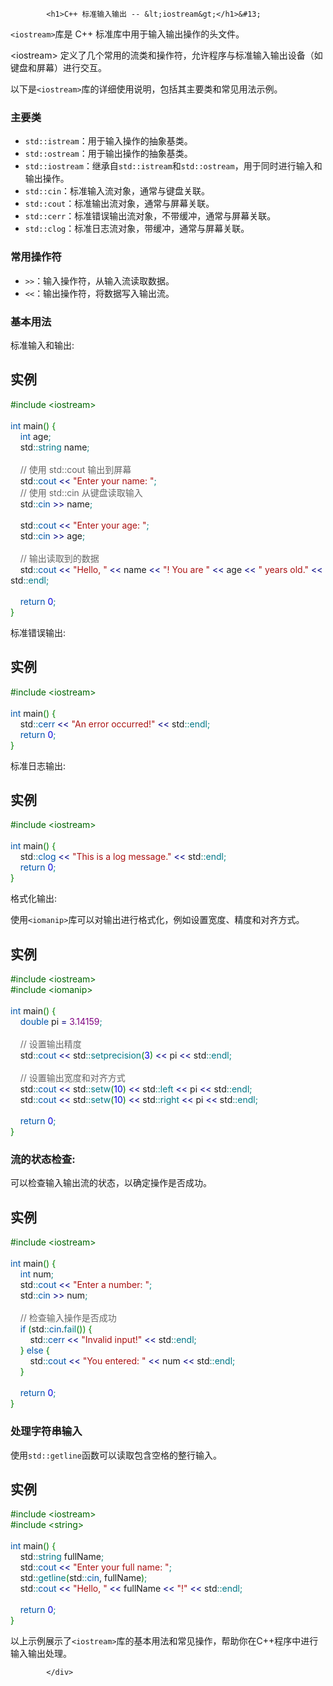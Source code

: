 <!DOCTYPE html>
<html lang="zh-CN">
<head>
<meta charset="UTF-8">
<title>C++ 标准输入输出 -- <iostream></title>
</head>
<body>
<div class="article-intro" id="content">
			
			<h1>C++ 标准输入输出 -- &lt;iostream&gt;</h1>&#13;
<p><code>&lt;iostream&gt;</code>库是 C++ 标准库中用于输入输出操作的头文件。</p><p>&lt;iostream&gt; 定义了几个常用的流类和操作符，允许程序与标准输入输出设备（如键盘和屏幕）进行交互。</p><p>以下是<code>&lt;iostream&gt;</code>库的详细使用说明，包括其主要类和常见用法示例。</p>&#13;
<h3>主要类</h3>&#13;
<ul>&#13;
    <li><code>std::istream</code>：用于输入操作的抽象基类。</li>&#13;
    <li><code>std::ostream</code>：用于输出操作的抽象基类。</li>&#13;
    <li><code>std::iostream</code>：继承自<code>std::istream</code>和<code>std::ostream</code>，用于同时进行输入和输出操作。</li>&#13;
    <li><code>std::cin</code>：标准输入流对象，通常与键盘关联。</li>&#13;
    <li><code>std::cout</code>：标准输出流对象，通常与屏幕关联。</li>&#13;
    <li><code>std::cerr</code>：标准错误输出流对象，不带缓冲，通常与屏幕关联。</li>&#13;
    <li><code>std::clog</code>：标准日志流对象，带缓冲，通常与屏幕关联。</li>&#13;
</ul>&#13;
<h3>常用操作符</h3>&#13;
<ul>&#13;
    <li><code>&gt;&gt;</code>：输入操作符，从输入流读取数据。</li>&#13;
    <li><code>&lt;&lt;</code>：输出操作符，将数据写入输出流。</li>&#13;
</ul>&#13;
<h3>基本用法</h3>&#13;
<p>标准输入和输出:</p>&#13;
<div class="example"><h2 class="example">实例</h2> <div class="example_code">
<span style="color: #060;">#include &lt;iostream&gt;</span><br/>
<br/>
<span style="color: #05a;">int</span> main<span style="color: #008000;">(</span><span style="color: #008000;">)</span> <span style="color: #008000;">{</span><br/>
    <span style="color: #05a;">int</span> age<span style="color: #008080;">;</span><br/>
    std<span style="color: #008080;">::</span><span style="color: #007788;">string</span> name<span style="color: #008080;">;</span><br/>
<br/>
    <span style="color: #666666;">// 使用 std::cout 输出到屏幕</span><br/>
    std<span style="color: #008080;">::</span><span style="color: #05a;">cout</span> <span style="color: #000080;">&lt;&lt;</span> <span style="color: #a11;">"Enter your name: "</span><span style="color: #008080;">;</span><br/>
    <span style="color: #666666;">// 使用 std::cin 从键盘读取输入</span><br/>
    std<span style="color: #008080;">::</span><span style="color: #05a;">cin</span> <span style="color: #000080;">&gt;&gt;</span> name<span style="color: #008080;">;</span><br/>
<br/>
    std<span style="color: #008080;">::</span><span style="color: #05a;">cout</span> <span style="color: #000080;">&lt;&lt;</span> <span style="color: #a11;">"Enter your age: "</span><span style="color: #008080;">;</span><br/>
    std<span style="color: #008080;">::</span><span style="color: #05a;">cin</span> <span style="color: #000080;">&gt;&gt;</span> age<span style="color: #008080;">;</span><br/>
<br/>
    <span style="color: #666666;">// 输出读取到的数据</span><br/>
    std<span style="color: #008080;">::</span><span style="color: #05a;">cout</span> <span style="color: #000080;">&lt;&lt;</span> <span style="color: #a11;">"Hello, "</span> <span style="color: #000080;">&lt;&lt;</span> name <span style="color: #000080;">&lt;&lt;</span> <span style="color: #a11;">"! You are "</span> <span style="color: #000080;">&lt;&lt;</span> age <span style="color: #000080;">&lt;&lt;</span> <span style="color: #a11;">" years old."</span> <span style="color: #000080;">&lt;&lt;</span> std<span style="color: #008080;">::</span><span style="color: #007788;">endl</span><span style="color: #008080;">;</span><br/>
<br/>
    <span style="color: #05a;">return</span> <span style="color: #0000dd;">0</span><span style="color: #008080;">;</span><br/>
<span style="color: #008000;">}</span><br/>
</div></div>&#13;
&#13;
<p>标准错误输出:</p>&#13;
<div class="example"><h2 class="example">实例</h2> <div class="example_code">
<span style="color: #060;">#include &lt;iostream&gt;</span><br/>
<br/>
<span style="color: #05a;">int</span> main<span style="color: #008000;">(</span><span style="color: #008000;">)</span> <span style="color: #008000;">{</span><br/>
    std<span style="color: #008080;">::</span><span style="color: #05a;">cerr</span> <span style="color: #000080;">&lt;&lt;</span> <span style="color: #a11;">"An error occurred!"</span> <span style="color: #000080;">&lt;&lt;</span> std<span style="color: #008080;">::</span><span style="color: #007788;">endl</span><span style="color: #008080;">;</span><br/>
    <span style="color: #05a;">return</span> <span style="color: #0000dd;">0</span><span style="color: #008080;">;</span><br/>
<span style="color: #008000;">}</span><br/>
</div></div>&#13;
&#13;
<p>标准日志输出:</p>&#13;
<div class="example"><h2 class="example">实例</h2> <div class="example_code">
<span style="color: #060;">#include &lt;iostream&gt;</span><br/>
<br/>
<span style="color: #05a;">int</span> main<span style="color: #008000;">(</span><span style="color: #008000;">)</span> <span style="color: #008000;">{</span><br/>
    std<span style="color: #008080;">::</span><span style="color: #05a;">clog</span> <span style="color: #000080;">&lt;&lt;</span> <span style="color: #a11;">"This is a log message."</span> <span style="color: #000080;">&lt;&lt;</span> std<span style="color: #008080;">::</span><span style="color: #007788;">endl</span><span style="color: #008080;">;</span><br/>
    <span style="color: #05a;">return</span> <span style="color: #0000dd;">0</span><span style="color: #008080;">;</span><br/>
<span style="color: #008000;">}</span><br/>
</div></div>&#13;
&#13;
<p>格式化输出:</p>&#13;
<p>使用<code>&lt;iomanip&gt;</code>库可以对输出进行格式化，例如设置宽度、精度和对齐方式。</p>&#13;
<div class="example"><h2 class="example">实例</h2> <div class="example_code">
<span style="color: #060;">#include &lt;iostream&gt;</span><br/>
<span style="color: #060;">#include &lt;iomanip&gt;</span><br/>
<br/>
<span style="color: #05a;">int</span> main<span style="color: #008000;">(</span><span style="color: #008000;">)</span> <span style="color: #008000;">{</span><br/>
    <span style="color: #05a;">double</span> pi <span style="color: #000080;">=</span> <span style="color:#800080;">3.14159</span><span style="color: #008080;">;</span><br/>
<br/>
    <span style="color: #666666;">// 设置输出精度</span><br/>
    std<span style="color: #008080;">::</span><span style="color: #05a;">cout</span> <span style="color: #000080;">&lt;&lt;</span> std<span style="color: #008080;">::</span><span style="color: #007788;">setprecision</span><span style="color: #008000;">(</span><span style="color: #0000dd;">3</span><span style="color: #008000;">)</span> <span style="color: #000080;">&lt;&lt;</span> pi <span style="color: #000080;">&lt;&lt;</span> std<span style="color: #008080;">::</span><span style="color: #007788;">endl</span><span style="color: #008080;">;</span><br/>
<br/>
    <span style="color: #666666;">// 设置输出宽度和对齐方式</span><br/>
    std<span style="color: #008080;">::</span><span style="color: #05a;">cout</span> <span style="color: #000080;">&lt;&lt;</span> std<span style="color: #008080;">::</span><span style="color: #007788;">setw</span><span style="color: #008000;">(</span><span style="color: #0000dd;">10</span><span style="color: #008000;">)</span> <span style="color: #000080;">&lt;&lt;</span> std<span style="color: #008080;">::</span><span style="color: #007788;">left</span> <span style="color: #000080;">&lt;&lt;</span> pi <span style="color: #000080;">&lt;&lt;</span> std<span style="color: #008080;">::</span><span style="color: #007788;">endl</span><span style="color: #008080;">;</span><br/>
    std<span style="color: #008080;">::</span><span style="color: #05a;">cout</span> <span style="color: #000080;">&lt;&lt;</span> std<span style="color: #008080;">::</span><span style="color: #007788;">setw</span><span style="color: #008000;">(</span><span style="color: #0000dd;">10</span><span style="color: #008000;">)</span> <span style="color: #000080;">&lt;&lt;</span> std<span style="color: #008080;">::</span><span style="color: #007788;">right</span> <span style="color: #000080;">&lt;&lt;</span> pi <span style="color: #000080;">&lt;&lt;</span> std<span style="color: #008080;">::</span><span style="color: #007788;">endl</span><span style="color: #008080;">;</span><br/>
<br/>
    <span style="color: #05a;">return</span> <span style="color: #0000dd;">0</span><span style="color: #008080;">;</span><br/>
<span style="color: #008000;">}</span><br/>
</div></div>&#13;
&#13;
<h3>流的状态检查:</h3>&#13;
<p>可以检查输入输出流的状态，以确定操作是否成功。</p>&#13;
<div class="example"><h2 class="example">实例</h2> <div class="example_code">
<span style="color: #060;">#include &lt;iostream&gt;</span><br/>
<br/>
<span style="color: #05a;">int</span> main<span style="color: #008000;">(</span><span style="color: #008000;">)</span> <span style="color: #008000;">{</span><br/>
    <span style="color: #05a;">int</span> num<span style="color: #008080;">;</span><br/>
    std<span style="color: #008080;">::</span><span style="color: #05a;">cout</span> <span style="color: #000080;">&lt;&lt;</span> <span style="color: #a11;">"Enter a number: "</span><span style="color: #008080;">;</span><br/>
    std<span style="color: #008080;">::</span><span style="color: #05a;">cin</span> <span style="color: #000080;">&gt;&gt;</span> num<span style="color: #008080;">;</span><br/>
<br/>
    <span style="color: #666666;">// 检查输入操作是否成功</span><br/>
    <span style="color: #05a;">if</span> <span style="color: #008000;">(</span>std<span style="color: #008080;">::</span><span style="color: #05a;">cin</span>.<span style="color: #007788;">fail</span><span style="color: #008000;">(</span><span style="color: #008000;">)</span><span style="color: #008000;">)</span> <span style="color: #008000;">{</span><br/>
        std<span style="color: #008080;">::</span><span style="color: #05a;">cerr</span> <span style="color: #000080;">&lt;&lt;</span> <span style="color: #a11;">"Invalid input!"</span> <span style="color: #000080;">&lt;&lt;</span> std<span style="color: #008080;">::</span><span style="color: #007788;">endl</span><span style="color: #008080;">;</span><br/>
    <span style="color: #008000;">}</span> <span style="color: #05a;">else</span> <span style="color: #008000;">{</span><br/>
        std<span style="color: #008080;">::</span><span style="color: #05a;">cout</span> <span style="color: #000080;">&lt;&lt;</span> <span style="color: #a11;">"You entered: "</span> <span style="color: #000080;">&lt;&lt;</span> num <span style="color: #000080;">&lt;&lt;</span> std<span style="color: #008080;">::</span><span style="color: #007788;">endl</span><span style="color: #008080;">;</span><br/>
    <span style="color: #008000;">}</span><br/>
<br/>
    <span style="color: #05a;">return</span> <span style="color: #0000dd;">0</span><span style="color: #008080;">;</span><br/>
<span style="color: #008000;">}</span><br/>
</div></div>&#13;
&#13;
<h3>处理字符串输入</h3>&#13;
<p>使用<code>std::getline</code>函数可以读取包含空格的整行输入。</p>&#13;
<div class="example"><h2 class="example">实例</h2> <div class="example_code">
<span style="color: #060;">#include &lt;iostream&gt;</span><br/>
<span style="color: #060;">#include &lt;string&gt;</span><br/>
<br/>
<span style="color: #05a;">int</span> main<span style="color: #008000;">(</span><span style="color: #008000;">)</span> <span style="color: #008000;">{</span><br/>
    std<span style="color: #008080;">::</span><span style="color: #007788;">string</span> fullName<span style="color: #008080;">;</span><br/>
    std<span style="color: #008080;">::</span><span style="color: #05a;">cout</span> <span style="color: #000080;">&lt;&lt;</span> <span style="color: #a11;">"Enter your full name: "</span><span style="color: #008080;">;</span><br/>
    std<span style="color: #008080;">::</span><span style="color: #007788;">getline</span><span style="color: #008000;">(</span>std<span style="color: #008080;">::</span><span style="color: #05a;">cin</span>, fullName<span style="color: #008000;">)</span><span style="color: #008080;">;</span><br/>
    std<span style="color: #008080;">::</span><span style="color: #05a;">cout</span> <span style="color: #000080;">&lt;&lt;</span> <span style="color: #a11;">"Hello, "</span> <span style="color: #000080;">&lt;&lt;</span> fullName <span style="color: #000080;">&lt;&lt;</span> <span style="color: #a11;">"!"</span> <span style="color: #000080;">&lt;&lt;</span> std<span style="color: #008080;">::</span><span style="color: #007788;">endl</span><span style="color: #008080;">;</span><br/>
<br/>
    <span style="color: #05a;">return</span> <span style="color: #0000dd;">0</span><span style="color: #008080;">;</span><br/>
<span style="color: #008000;">}</span><br/>
</div></div>&#13;
&#13;
<p>以上示例展示了<code>&lt;iostream&gt;</code>库的基本用法和常见操作，帮助你在C++程序中进行输入输出处理。</p>&#13;
			<!-- 其他扩展 -->
						
			</div>
			
		
</body>
</html>